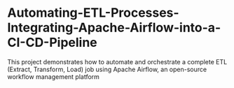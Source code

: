 # Automating-ETL-Processes-Integrating-Apache-Airflow-into-a-CI-CD-Pipeline
This project demonstrates how to automate and orchestrate a complete ETL (Extract, Transform, Load) job using Apache Airflow, an open-source workflow management platform
